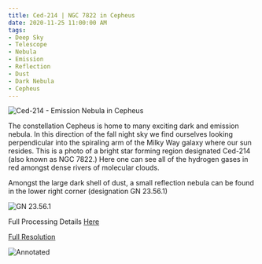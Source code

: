 ```yaml
---
title: Ced-214 | NGC 7822 in Cepheus
date: 2020-11-25 11:00:00 AM
tags:
- Deep Sky
- Telescope
- Nebula
- Emission
- Reflection
- Dust
- Dark Nebula
- Cepheus
---
```



![Ced-214 - Emission Nebula in Cepheus](/Deep-Sky/Ced-214/Ced-214.20201124b.web.jpg "Ced-214 - Emission Nebula in Cepheus")

The constellation Cepheus is home to many exciting dark and emission nebula. In this direction of the fall night sky we find ourselves looking perpendicular into the spiraling arm of the Milky Way galaxy where our sun resides. This is a photo of a bright star forming region designated Ced-214 (also known as NGC 7822.) Here one can see all of the hydrogen gases in red amongst dense rivers of molecular clouds.

Amongst the large dark shell of dust, a small reflection nebula can be found in the lower right corner (designation GN 23.56.1)

![GN 23.56.1](/Deep-Sky/Ced-214/Ced-214.20201124b.CropToReflection.Annotated.jpg "GN 23.56.1 Reflection Nebula")

Full Processing Details [Here](/Deep-Sky/Ced-214/)

[Full Resolution](/Deep-Sky/Ced-214/Ced-214.20201124b.png)

![Annotated](/Deep-Sky/Ced-214/Ced-214.20201124b.Annotated.jpg "Annotated view")